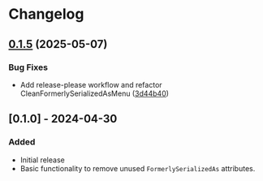 # Changelog

## [0.1.5](https://github.com/hatayama/CleanFormerlySerializedAs/compare/v0.1.4...v0.1.5) (2025-05-07)


### Bug Fixes

* Add release-please workflow and refactor CleanFormerlySerializedAsMenu ([3d44b40](https://github.com/hatayama/CleanFormerlySerializedAs/commit/3d44b4046e56e8ead0a0f1987cc3d9b1c7db8756))

## [0.1.0] - 2024-04-30

### Added
- Initial release
- Basic functionality to remove unused `FormerlySerializedAs` attributes.
